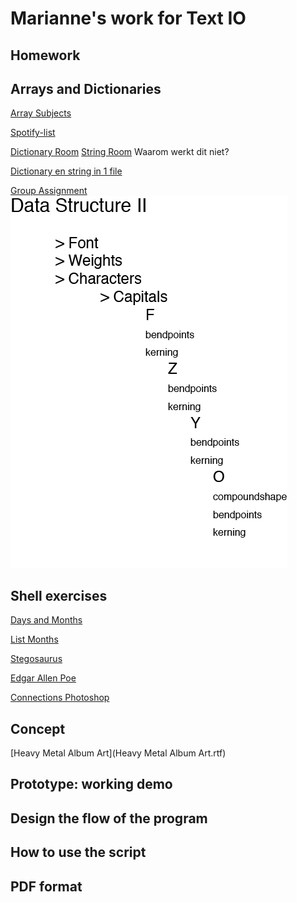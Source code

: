 # Marianne's work for Text IO 

## Homework

## Arrays and Dictionaries

[Array Subjects](Array.pv)

[Spotify-list](my_data_spotify.py)

[Dictionary Room](room.py)
[String Room](string.py)
Waarom werkt dit niet?

[Dictionary en string in 1 file](roominonefile.pv)


[Group Assignment](fontdatabase.py)
![](Diagram.png)


## Shell exercises

[Days and Months](daysmonths.rtf)

[List Months](months.rtf)

[Stegosaurus](stegosaurus.rtf)

[Edgar Allen Poe](poe.txt)

[Connections Photoshop](connections.rtf)




## Concept

[Heavy Metal Album Art](Heavy Metal Album Art.rtf)




## Prototype: working demo

## Design the flow of the program

## How to use the script

## PDF format 
			
